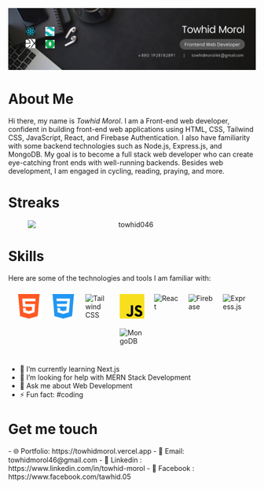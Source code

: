 <img src='./images/banner.png' alt="Banner" />

<h1>About Me</h1>
<p> 
    Hi there, my name is <em>Towhid Morol</em>. I am a Front-end web developer, confident in building front-end web applications using HTML, CSS, Tailwind CSS, JavaScript, React, and Firebase Authentication. I also have familiarity with some backend technologies such as Node.js, Express.js, and MongoDB. My goal is to become a full stack web developer who can create eye-catching front ends with well-running backends. Besides web development, I am engaged in cycling, reading, praying, and more.
</p>

<h1>Streaks</h1>
<figure style="text-align: center;">
 <img src="https://github-readme-streak-stats.herokuapp.com/?user=towhid046&&theme=tokyonight" alt="towhid046"
     style="display: block; margin: 0 auto;"
     />
</figure>

<h1>Skills</h1>
<p>Here are some of the technologies and tools I am familiar with:</p>
<p style="display: flex; flex-wrap: wrap; justify-content: center;">
    <img src="./images//skill-images/html.png" alt="HTML" style="width: 50px; height: 50px; margin: 10px;">
    <img src="./images//skill-images/css.png" alt="CSS" style="width: 50px; height: 50px; margin: 10px;">
    <img src="./images//skill-images/tailwind.png" alt="Tailwind CSS" style="width: 50px; height: 50px; margin: 10px;">
    <img src="./images/skill-images/js.png" alt="JavaScript" style="width: 50px; height: 50px; margin: 10px;">
    <img src="./images/skill-images/react.png" alt="React" style="width: 50px; height: 50px; margin: 10px;">
    <img src="./images/skill-images/firebase.png" alt="Firebase" style="width: 50px; height: 50px; margin: 10px;">
    <img src="./images/skill-images/express.png" alt="Express.js" style="width: 50px; height: 50px; margin: 10px;">
    <img src="./images/skill-images/mongodb.png" alt="MongoDB" style="width: 50px; height: 50px; margin: 10px;">
</p>


- 🌱 I’m currently learning Next.js
- 🤔 I’m looking for help with MERN Stack Development
- 💬 Ask me about Web Development
- ⚡ Fun fact: #coding

<h1>Get me touch</h1>
    - 🌐 Portfolio: https://towhidmorol.vercel.app
    - 📧 Email: towhidmorol46@gmail.com
    - 🔗 Linkedin : https://www.linkedin.com/in/towhid-morol
    - 📘 Facebook : https://www.facebook.com/tawhid.05